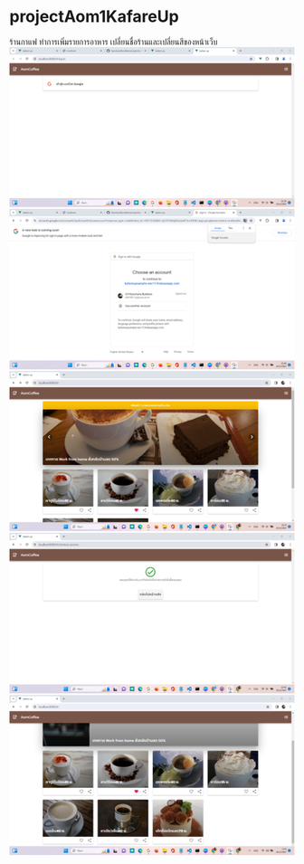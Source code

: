 # projectAom1KafareUp
 ร้านกาแฟ ทำการเพิ่มรายการอาหาร เปลี่ยนชื่อร้านและเปลี่ยนสีของหน้าเว็บ 
<img src=KafaerUp1.png>
<img src=KafaerUp2.png>
<img src=KafaerUp3.png>
<img src=KafaerUp4.png>
<img src=เพิ่มเมนูในร้าน.png>
